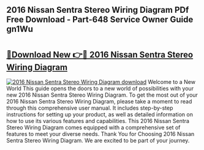 ## 2016 Nissan Sentra Stereo Wiring Diagram PDf Free Download - Part-648 Service Owner Guide gn1Wu

# <h2><a href="http://dfhb2c9.blite.top/?on=2016+Nissan+Sentra+Stereo+Wiring+Diagram">🔗Download New 👉🔴 2016 Nissan Sentra Stereo Wiring Diagram</a></h2>

[![2016 Nissan Sentra Stereo Wiring Diagram download](https://i.imgur.com/lujVjoI.png)](http://dfhb2c9.blite.top/?on=2016+Nissan+Sentra+Stereo+Wiring+Diagram)
Welcome to a New World This guide opens the doors to a new world of possibilities with your new 2016 Nissan Sentra Stereo Wiring Diagram. To get the most out of your 2016 Nissan Sentra Stereo Wiring Diagram, please take a moment to read through this comprehensive user manual. It includes step-by-step instructions for setting up your product, as well as detailed information on how to use its various features and capabilities. This 2016 Nissan Sentra Stereo Wiring Diagram comes equipped with a comprehensive set of features to meet your diverse needs. Thank You for Choosing 2016 Nissan Sentra Stereo Wiring Diagram. We are excited to be part of your journey.
